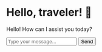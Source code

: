 <svg width="400" height="200" xmlns="http://www.w3.org/2000/svg">
  <foreignObject width="100%" height="100%">
    <div xmlns="http://www.w3.org/1999/xhtml">
      <h1>Hello, traveler! 👋</h1>
      <div id="chat-container">
        <div id="chat-box">
          <div id="chat-messages">
            <p>Hello! How can I assist you today?</p>
          </div>
          <input type="text" id="user-input" placeholder="Type your message...">
          <button onclick="sendMessage()">Send</button>
        </div>
      </div>
    </div>
  </foreignObject>
</svg>

<script>
  function sendMessage() {
    var userInput = document.getElementById('user-input').value;
    var chatMessages = document.getElementById('chat-messages');
    var userMessage = '<p>You: ' + userInput + '</p>';
    var botResponse = getBotResponse(userInput);
    var botMessage = '<p>Bot: ' + botResponse + '</p>';
    chatMessages.innerHTML += userMessage + botMessage;
    document.getElementById('user-input').value = '';
  }

  function getBotResponse(userInput) {
    // Simple chatbot logic goes here
    // For this example, I'll provide a basic hardcoded response
    if (userInput.toLowerCase().includes('hello') || userInput.toLowerCase().includes('hi')) {
      return 'Hello! How can I help you?';
    } else {
      return "I'm sorry, I didn't understand that.";
    }
  }
</script>
